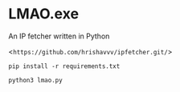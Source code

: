 # LMAO.exe
An IP fetcher written in Python

<`https://github.com/hrishavvv/ipfetcher.git/`>

`pip install -r requirements.txt`

`python3 lmao.py`

